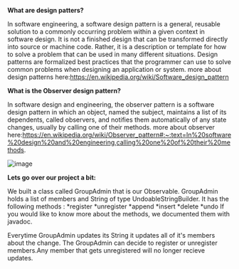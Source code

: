 **What are design patters?**
 
In software engineering, a software design pattern is a general, reusable solution to a commonly occurring problem within a given context in software design.
It is not a finished design that can be transformed directly into source or machine code. Rather, it is a description or template for how to solve a problem that can be used in many different situations.
Design patterns are formalized best practices that the programmer can use to solve common problems when designing an application or system.
more about design patterns here:https://en.wikipedia.org/wiki/Software_design_pattern

**What is the Observer design pattern?**
 
In software design and engineering, the observer pattern is a software design pattern in which an object, named the subject,
maintains a list of its dependents, called observers, and notifies them automatically of any state changes, usually by calling one of their methods.
more about observer here:https://en.wikipedia.org/wiki/Observer_pattern#:~:text=In%20software%20design%20and%20engineering,calling%20one%20of%20their%20methods.

![image](https://user-images.githubusercontent.com/28539893/209655455-32e20343-f897-4590-9876-d66202e41ba9.png)

**Lets go over our project a bit:**
 
We built a class called GroupAdmin that is our Observable. GroupAdmin holds a list of members and String of type UndoableStringBuilder.
It has the following methods :
 *register
 *unregister
 *append
 *insert
 *delete
 *undo
If you would like to know more about the methods, we documented them with javadoc.

Everytime GroupAdmin updates its String it updates all of it's members about the change.
The GroupAdmin can decide to register or unregister members.Any member that gets unregistered will no longer recieve updates.



